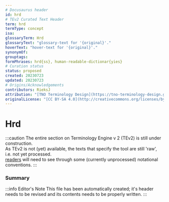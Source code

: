 ```yaml
---
# Docusaurus header
id: hrd
# TEv2 Curated Text Header
term: hrd
termType: concept
isa:
glossaryTerm: Hrd
glossaryText: "glossary-text for '{original}'."
hoverText: "hover-text for '{original}'."
synonymOf:
grouptags:
formPhrases: hrd{ss}, human-readable-dictionar{yies}
# Curation status
status: proposed
created: 20230723
updated: 20230723
# Origins/Acknowledgements
contributors: RieksJ
attribution: "[TNO Terminology Design](https://tno-terminology-design.github.io/tev2-specifications/docs/tev2)"
originalLicense: "[CC BY-SA 4.0](http://creativecommons.org/licenses/by-sa/4.0/?ref=chooser-v1)"
---
```


# Hrd

:::caution
The entire section on Terminology Engine v 2 (TEv2) is still under construction.<br/>
As TEv2 is not (yet) available, the texts that specify the tool are still 'raw', i.e. not yet processed.<br/>[readers](@) will need to see through some (currently unprocessed) notational conventions.
:::

### Summary

:::info Editor's Note
This file has been automatically created; it's header needs to be revised and its contents needs to be properly written.
:::
